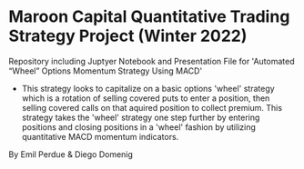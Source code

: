 # Maroon Capital Quantitative Trading Strategy Project (Winter 2022)

Repository including Juptyer Notebook and Presentation File for 'Automated “Wheel” Options Momentum Strategy Using MACD'

- This strategy looks to capitalize on a basic options 'wheel' strategy which is a rotation of selling covered puts to enter a position, then selling covered calls on that aquired position to collect premium. This strategy takes the 'wheel' strategy one step further by entering positions and closing positions in a 'wheel' fashion by utilizing quantitative MACD momentum indicators.

By Emil Perdue & Diego Domenig
